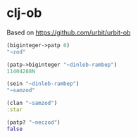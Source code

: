 # clj-ob
Based on https://github.com/urbit/urbit-ob

```clojure
(biginteger->patp 0)
"~zod"

(patp->biginteger "~dinleb-rambep")
11404288N

(sein "~dinleb-rambep")
"~samzod"

(clan "~samzod")
:star

(patp? "~neczod")
false
``` 
